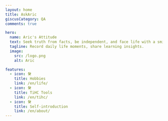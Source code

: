 ```yaml
---
layout: home
title: AskAric
giscusCategory: QA
comments: true

hero:
  name: Aric's Attitude
  text: Seek truth from facts, be independent, and face life with a smile.
  tagline: Record daily life moments, share learning insights.
  image:
    src: /logo.png
    alt: Aric

features:
  - icon: 🛠️
    title: Hobbies
    link: /en/life/
  - icon: 🛠️
    title: TiHC Tools
    link: /en/tihc/
  - icon: 🛠️
    title: Self-introduction
    link: /en/about/
---
```

<panda-hr/>
<vendors-en/>
<panda-hr/>
<media/>